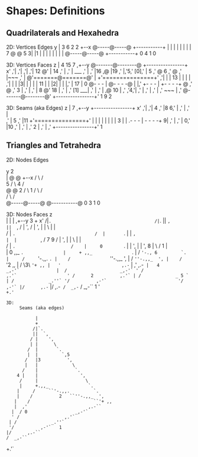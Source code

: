 # Shapes: Definitions

## Quadrilaterals and Hexahedra

  2D:
                Vertices                              Edges
   y
   |        3      6      2                             2
   +--x      @-----@-----@                        +-----------+
             |           |                        |           |
             |           |                        |           |
           7 @           @ 5                     3|           |1
             |           |                        |           |
             |           |                        |           |
             @-----@-----@                        +-----------+
            0      4      1                             0

  3D:
                  Vertices                            Faces
    z
    |           4        15        7
   ,+--y         @-------@--------@                 +----------------+
 x'            ,'|              ,'|               ,'|              ,'|
          12 @'  |         14 ,'  |             ,'  |  ___       ,'  |
           ,'    |16        ,@    |19         ,'    |,'5,'  [0],'    |
     5   ,'      @      6 ,'      @         ,'      |~~~     ,'      |
       @'=======@=======@'        |       +'===============+'  ,'|   |
       |      13 |      |         |       |   ,'|   |      |   |3|   |
       |         |      |  11     |       |   |2|   |      |   |,'   |
    17 |       0 @- - - | @- - - -@       |   |,'   +- - - | +- - - -+
       @       ,'       @       ,' 3      |       ,'       |       ,'
       |   8 @'      18 |     ,'          |     ,' [1]  ___|     ,'
       |   ,'           |   ,@ 10         |   ,'      ,'4,'|   ,'
       | ,'             | ,'              | ,'        ~~~  | ,'
       @-------@--------@'                +----------------+'
     1         9         2

  3D:
                  Seams (aka Edges)
    z
    |                    7
   ,+--y         +----------------+
 x'            ,'|              ,'|
           4 ,'  |8          6,'  |
           ,'    |          ,'    |   
         ,'      |   5    ,'      |11
       +'===============+'        |
       |         |      |         |
       |         |      |  3      |
       |         .- - - | -  - - -+
      9|       ,'       |       ,' 
       |    0,'         |10   ,'
       |   ,'           |   ,' 2
       | ,'             | ,'
       +----------------+'
               1

## Triangles and Tetrahedra

  2D:
             Nodes                      Edges
                               
   y           2               
   |           @                          @
   +--x       / \                        / \
           5 /   \ 4                    /   \
            @     @                  2 /     \ 1
           /       \                  /       \
          /         \                /         \
         @-----@-----@              @-----------@
        0      3      1                   0


  3D:              Nodes                                     Faces
    z   
    |                |                                          |
   ,+--y             3                                          +
 x'                 /|`.                                       /|`.
                    ||  `,                                     ||  `,
                   / |    ',                                  / |    ',
                   | |      \                                 | |      \
                  /  |       `.                              /  |       `.
                  |  |         `,                            |  |         `,
                 /   7            9                         /   |           ',
                 |   |             \                        |   |             \
                /    |              `.                     /    |     0        `.
                |    |                ',                   |    |                ',
               8     |                  \                 /  1  |                  \
               |     0 ,,_               `.               |     + ,,_               `.
              |     /     ``'-., 6         `.            |     /     ``'-.,,.         `.
              |    /               `''-.,,_  ',          |    /              ``''-.,,_  ',
             |    /                        ``'2 ,,      |    /      \3\               ``'+ ,,
             |   '                       ,.-``          |  ,'                       ,.-``
            |   4                   _,-'`              |  /                    _,-'`
            ' /                 ,.'`                   ' /      2          ,.'`
           | /             _ 5 `                      | /             _.''`
           '/          ,-'`                           '/          ,-'`
          |/      ,.-``                              |/      ,.-``
          /  _,-``                                   /  _,-``
         1 '`                                       +.'`
         
    3D:
         Seams (aka edges)
                                             
               |
               +
              /|`.
              ||  `,
             / |    ',
             | |      \
            /  |       `.
            |  |         `,5
           /   |3          ',
           |   |             \
          /    |              `.
        4 |    |                ',
         /     |                  \
         |     +.,,_               `.
        |     /     ``'-.,,.         `.
        |    /          2   ``''-.,,_  ',
       |    /                        ``'+ ,,
       |  ,'                       ,.-``
      |  / 0                  _,-'`
      ' /                 ,.'`
     | /             _.''`
     '/          ,-'`   1
    |/      ,.-``
    /  _,-``
   +.'` 
